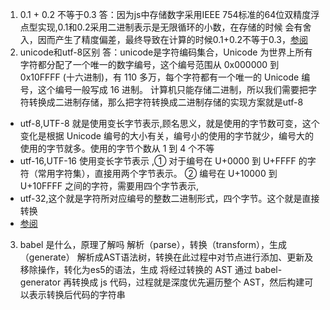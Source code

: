 1. 0.1 + 0.2 不等于0.3
答：因为js中存储数字采用IEEE 754标准的64位双精度浮点型实现,0.1和0.2采用二进制表示是无限循环的小数，在存储的时候
会有舍入，因而产生了精度偏差，最终导致在计算的时候0.1+0.2不等于0.3，[参阅](https://blog.csdn.net/juzicode00/article/details/120212865)
2. unicode和utf-8区别
答：unicode是字符编码集合，Unicode 为世界上所有字符都分配了一个唯一的数字编号，这个编号范围从 0x000000 到 0x10FFFF (十六进制)，有 110 多万，每个字符都有一个唯一的 Unicode 编号，这个编号一般写成 16 进制。
计算机只能存储二进制，所以我们需要把字符转换成二进制存储，那么把字符转换成二进制存储的实现方案就是utf-8
  + utf-8,UTF-8 就是使用变长字节表示,顾名思义，就是使用的字节数可变，这个变化是根据 Unicode 编号的大小有关，编号小的使用的字节就少，编号大的使用的字节就多。使用的字节个数从 1 到 4 个不等
  + utf-16,UTF-16 使用变长字节表示 ,① 对于编号在 U+0000 到 U+FFFF 的字符（常用字符集），直接用两个字节表示。 ② 编号在 U+10000 到 U+10FFFF 之间的字符，需要用四个字节表示,
  + utf-32,这个就是字符所对应编号的整数二进制形式，四个字节。这个就是直接转换
  + [参阅](https://blog.csdn.net/zhusongziye/article/details/84261211)
3. babel 是什么，原理了解吗
   解析（parse），转换（transform），生成（generate）
   解析成AST语法树，转换在此过程中对节点进行添加、更新及移除操作，转化为es5的语法，生成 将经过转换的 AST 通过 babel-generator 再转换成 js 代码，过程就是深度优先遍历整个 AST，然后构建可以表示转换后代码的字符串
